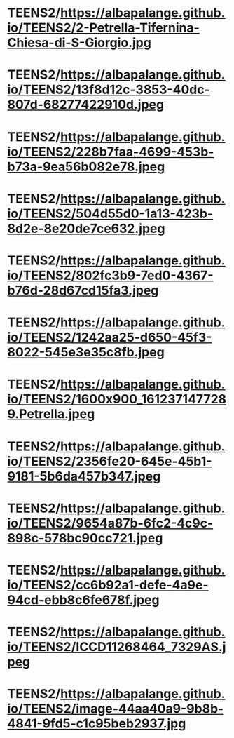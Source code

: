# TEENS2/https://albapalange.github.io/TEENS2/2-Petrella-Tifernina-Chiesa-di-S-Giorgio.jpg
# TEENS2/https://albapalange.github.io/TEENS2/13f8d12c-3853-40dc-807d-68277422910d.jpeg
# TEENS2/https://albapalange.github.io/TEENS2/228b7faa-4699-453b-b73a-9ea56b082e78.jpeg
# TEENS2/https://albapalange.github.io/TEENS2/504d55d0-1a13-423b-8d2e-8e20de7ce632.jpeg
# TEENS2/https://albapalange.github.io/TEENS2/802fc3b9-7ed0-4367-b76d-28d67cd15fa3.jpeg
# TEENS2/https://albapalange.github.io/TEENS2/1242aa25-d650-45f3-8022-545e3e35c8fb.jpeg
# TEENS2/https://albapalange.github.io/TEENS2/1600x900_1612371477289.Petrella.jpeg
# TEENS2/https://albapalange.github.io/TEENS2/2356fe20-645e-45b1-9181-5b6da457b347.jpeg
# TEENS2/https://albapalange.github.io/TEENS2/9654a87b-6fc2-4c9c-898c-578bc90cc721.jpeg
# TEENS2/https://albapalange.github.io/TEENS2/cc6b92a1-defe-4a9e-94cd-ebb8c6fe678f.jpeg
# TEENS2/https://albapalange.github.io/TEENS2/ICCD11268464_7329AS.jpeg
# TEENS2/https://albapalange.github.io/TEENS2/image-44aa40a9-9b8b-4841-9fd5-c1c95beb2937.jpg
